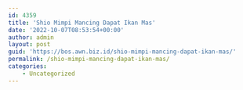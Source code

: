```yaml
---
id: 4359
title: 'Shio Mimpi Mancing Dapat Ikan Mas'
date: '2022-10-07T08:53:54+00:00'
author: admin
layout: post
guid: 'https://bos.awn.biz.id/shio-mimpi-mancing-dapat-ikan-mas/'
permalink: /shio-mimpi-mancing-dapat-ikan-mas/
categories:
    - Uncategorized
---
```


